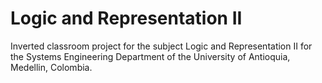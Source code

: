 # Logic and Representation II
Inverted classroom project for the subject Logic and Representation II for the Systems Engineering Department of the University of Antioquia, Medellin, Colombia.

